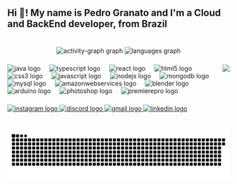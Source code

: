 <h2 align="left">Hi 👋! My name is Pedro Granato and I'm a Cloud and BackEnd developer, from Brazil </h2>

###

<br clear="both">

<div align="center">
  <img src="https://github-readme-activity-graph.vercel.app/graph?username=PedroGranato&theme=one-dark&hide_border=true&hide_title=false&area=true" height="160" width="400" alt="activity-graph graph"  />
  <img src="https://github-readme-stats.vercel.app/api/top-langs?username=PedroGranato&locale=en&hide_title=false&layout=compact&card_width=320&langs_count=4&theme=onedark&hide_border=true" height="160" width="400" alt="languages graph"  />
</div>

###

<img align="right" height="135" src="https://th.bing.com/th/id/R.4de0fb0e39bd692ff7760737641d2113?rik=uZ%2bzVY2AMVP9jg&riu=http%3a%2f%2f68.media.tumblr.com%2fca388b6b4d8b55c0772c27df81c60ed2%2ftumblr_orz4rdAcqc1v1frjoo1_1280.gif&ehk=6dhJp80S0uHgidnbA3H%2fLGHEWOA6tBJGEq7%2bzgv4hAg%3d&risl=&pid=ImgRaw&r=0"  />

###

<div align="left">
  <img src="https://cdn.jsdelivr.net/gh/devicons/devicon/icons/java/java-original.svg" height="30" alt="java logo"  />
  <img width="12" />
  <img src="https://cdn.jsdelivr.net/gh/devicons/devicon/icons/typescript/typescript-original.svg" height="30" alt="typescript logo"  />
  <img width="12" />
  <img src="https://cdn.jsdelivr.net/gh/devicons/devicon/icons/react/react-original.svg" height="30" alt="react logo"  />
  <img width="12" />
  <img src="https://cdn.jsdelivr.net/gh/devicons/devicon/icons/html5/html5-original.svg" height="30" alt="html5 logo"  />
  <img width="12" />
  <img src="https://cdn.jsdelivr.net/gh/devicons/devicon/icons/css3/css3-original.svg" height="30" alt="css3 logo"  />
  <img width="12" />
  <img src="https://cdn.jsdelivr.net/gh/devicons/devicon/icons/javascript/javascript-original.svg" height="30" alt="javascript logo"  />
  <img width="12" />
  <img src="https://cdn.jsdelivr.net/gh/devicons/devicon/icons/nodejs/nodejs-original.svg" height="30" alt="nodejs logo"  />
  <img width="12" />
  <img src="https://cdn.jsdelivr.net/gh/devicons/devicon/icons/mongodb/mongodb-original.svg" height="30" alt="mongodb logo"  />
  <img width="12" />
  <img src="https://cdn.jsdelivr.net/gh/devicons/devicon/icons/mysql/mysql-original.svg" height="30" alt="mysql logo"  />
  <img width="12" />
  <img src="https://cdn.jsdelivr.net/gh/devicons/devicon/icons/amazonwebservices/amazonwebservices-line-wordmark.svg" height="30" alt="amazonwebservices logo"  />
  <img width="12" />
  <img src="https://cdn.jsdelivr.net/gh/devicons/devicon/icons/blender/blender-original.svg" height="30" alt="blender logo"  />
  <img width="12" />
  <img src="https://cdn.jsdelivr.net/gh/devicons/devicon/icons/arduino/arduino-original.svg" height="30" alt="arduino logo"  />
  <img width="12" />
  <img src="https://cdn.jsdelivr.net/gh/devicons/devicon/icons/photoshop/photoshop-plain.svg" height="30" alt="photoshop logo"  />
  <img width="12" />
  <img src="https://cdn.jsdelivr.net/gh/devicons/devicon/icons/premierepro/premierepro-plain.svg" height="30" alt="premierepro logo"  />
</div>

###

<div align="left">
  <a href="https://www.instagram.com/granatope/" target="_blank">
    <img src="https://img.shields.io/static/v1?message=Instagram&logo=instagram&label=&color=E4405F&logoColor=white&labelColor=&style=for-the-badge" height="35" alt="instagram logo"  />
  </a>
  <a href="https://discord.gg/cs9NnXpJ" target="_blank">
    <img src="https://img.shields.io/static/v1?message=Discord&logo=discord&label=&color=7289DA&logoColor=white&labelColor=&style=for-the-badge" height="35" alt="discord logo"  />
  </a>
  <a href="https://mail.google.com/mail/u/0/?hl=pt-BR#inbox?compose=CllgCJTKWVQKzGmNSwGjpFcvgngLBjNvZdWTkGXcdVcKwdJRNNKjXtTQgLWxJFzwKBtqPvZfknV" target="_blank">
    <img src="https://img.shields.io/static/v1?message=Gmail&logo=gmail&label=&color=D14836&logoColor=white&labelColor=&style=for-the-badge" height="35" alt="gmail logo"  />
  </a>
  <a href="https://www.linkedin.com/in/pedro-granato-595a34355/" target="_blank">
    <img src="https://img.shields.io/static/v1?message=LinkedIn&logo=linkedin&label=&color=0077B5&logoColor=white&labelColor=&style=for-the-badge" height="35" alt="linkedin logo"  />
  </a>
</div>

###

<br clear="both">

<img src="https://raw.githubusercontent.com/PedroGranato/PedroGranato/output/snake.svg" alt="Snake animation" />

###